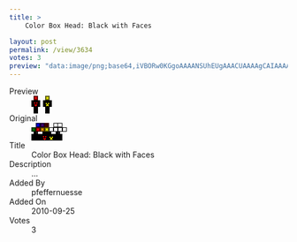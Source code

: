 ```yaml
---
title: >
    Color Box Head: Black with Faces

layout: post
permalink: /view/3634
votes: 3
preview: "data:image/png;base64,iVBORw0KGgoAAAANSUhEUgAAACUAAAAgCAIAAAAaMSbnAAAABnRSTlMA/wD/AP5AXyvrAAAAxElEQVRIie2WSw7DIBBD7aoH4+g5WZ1N8wNPBE2oKhWvJhLO0xiGhNILixIfcJp2a06UUmCfNvsz95Sra1AbsoQdHnNehmyClcgMBsAnkFyjTciy0TNeP5k88VGMB3vsN7x+MMPrCgPA1jfqOIsMRjbSt8/Lv/EEyNW9eBclQTL1qnweGNR3ycy7FpLakSSAd1t0Zp/nlZ3b51nL6yfDY1G0ivRhIvo+XDkpK8kiub8Po8tQdf8vNfYf2L/BG7zBG7xbNAPuhzmDaMSkCgAAAABJRU5ErkJggg=="
---
```

<dl class="side-by-side">
<dt>Preview</dt>
<dd>
    <img class="preview" src="data:image/png;base64,iVBORw0KGgoAAAANSUhEUgAAACUAAAAgCAIAAAAaMSbnAAAABnRSTlMA/wD/AP5AXyvrAAAAxElEQVRIie2WSw7DIBBD7aoH4+g5WZ1N8wNPBE2oKhWvJhLO0xiGhNILixIfcJp2a06UUmCfNvsz95Sra1AbsoQdHnNehmyClcgMBsAnkFyjTciy0TNeP5k88VGMB3vsN7x+MMPrCgPA1jfqOIsMRjbSt8/Lv/EEyNW9eBclQTL1qnweGNR3ycy7FpLakSSAd1t0Zp/nlZ3b51nL6yfDY1G0ivRhIvo+XDkpK8kiub8Po8tQdf8vNfYf2L/BG7zBG7xbNAPuhzmDaMSkCgAAAABJRU5ErkJggg==">
</dd>
<dt>Original</dt>
<dd>
    <img class="preview" src="data:image/png;base64,iVBORw0KGgoAAAANSUhEUgAAAEAAAAAgCAYAAACinX6EAAABGklEQVR42u2XSw7CIBBA5wyewI0Lb+BudO3OE+g5XGC8i+fgaNhSSAQZCLbYFobkJSXQz7wyfACSBVWMDWyjIECU9Pt1nzGMLX2ggmAQsINTkAkF/NIGEwuQHq6AA9wcKhWgDGEBZ3hqWEC9AppOgaYnwZqXwW3XKUIqANwnwDgTBDiSPtAjgREgCKwAcQljBQgR5kNA6u8XbLcCrh6eAOnhC5B3F1+AlC7LFPAwEALsOkgJUK8BSkB3s4YFSE6BBQpoehJsehnM33jMfX4vff7/figiapYqIPP7WEDpIba6FFCVwwJYAAv4swB7ZqDqLMDvbw5JVL36FKhSgCKuc0SsXoDKyH8bfAEJLGC2OUBlDv/QNe8DCgt4AzgYnRFakIOcAAAAAElFTkSuQmCC">
</dd>
<dt>Title</dt>
<dd>Color Box Head: Black with Faces</dd>
<dt>Description</dt>
<dd>...</dd>
<dt>Added By</dt>
<dd>pfeffernuesse</dd>
<dt>Added On</dt>
<dd>2010-09-25</dd>
<dt>Votes</dt>
<dd>3</dd>
</dl>
